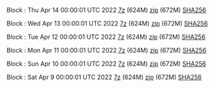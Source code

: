 Block : Thu Apr 14 00:00:01 UTC 2022 [7z](https://transfer.sh/XJFaEA/bootstrap.dat.20220414.7z) (624M) [zip](https://transfer.sh/NUHTRq/bootstrap.dat.20220414.zip) (672M) [SHA256](https://transfer.sh/u3djB3/sha256.txt)

Block : Wed Apr 13 00:00:01 UTC 2022 [7z](https://transfer.sh/GhDI1z/bootstrap.dat.20220413.7z) (624M) [zip](https://transfer.sh/zmsbwN/bootstrap.dat.20220413.zip) (672M) [SHA256](https://transfer.sh/KVd36u/sha256.txt)

Block : Tue Apr 12 00:00:01 UTC 2022 [7z](https://transfer.sh/Rwgvy2/bootstrap.dat.20220412.7z) (624M) [zip](https://transfer.sh/U0vlUi/bootstrap.dat.20220412.zip) (672M) [SHA256](https://transfer.sh/bmq5Rg/sha256.txt)

Block : Mon Apr 11 00:00:01 UTC 2022 [7z](https://transfer.sh/eRT7dF/bootstrap.dat.20220411.7z) (624M) [zip](https://transfer.sh/OeQxHo/bootstrap.dat.20220411.zip) (672M) [SHA256](https://transfer.sh/j8ebwG/sha256.txt)

Block : Sun Apr 10 00:00:01 UTC 2022 [7z](https://transfer.sh/49s8p3/bootstrap.dat.20220410.7z) (624M) [zip](https://transfer.sh/P75XAq/bootstrap.dat.20220410.zip) (672M) [SHA256](https://transfer.sh/yVeufw/sha256.txt)

Block : Sat Apr  9 00:00:01 UTC 2022 [7z](https://transfer.sh/YuhQ5w/bootstrap.dat.20220409.7z) (624M) [zip](https://transfer.sh/RH2vu3/bootstrap.dat.20220409.zip) (672M) [SHA256](https://transfer.sh/WwWdC2/sha256.txt)
